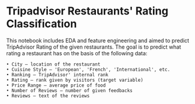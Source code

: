 # Tripadvisor Restaurants' Rating Classification

This notebook includes EDA and feature engineering and aimed to predict TripAdvisor Rating of the given restaurants. 
The goal is to predict what rating a restaurant has on the basis of the following data:

```
• City — location of the restaurant
• Cuisine Style — 'European', 'French', 'International', etc.
• Ranking — TripAdvisor' internal rank                      
• Rating — rank given by visitors (target variable)                            
• Price Range — average price of food                       
• Number of Reviews — number of given feedbacks                
• Reviews — text of the reviews                         
```
